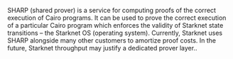 SHARP (shared prover) is a service for computing proofs of the correct execution of Cairo programs. It can be used to prove the correct execution of a particular Cairo program which enforces the validity of Starknet state transitions – the Starknet OS (operating system). Currently, Starknet uses SHARP alongside many other customers to amortize proof costs. In the future, Starknet throughput may justify a dedicated prover layer..